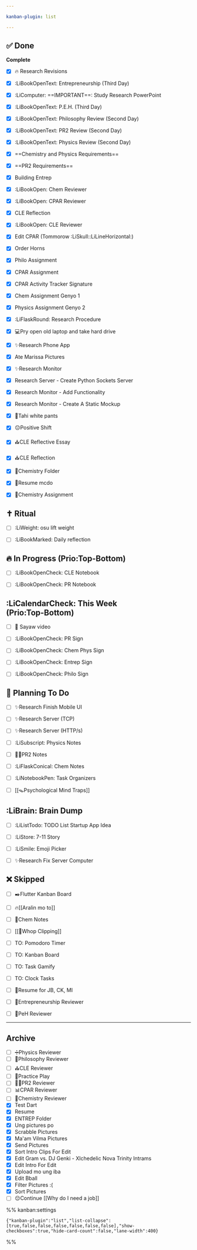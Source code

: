 ```yaml
---

kanban-plugin: list

---
```


## ✅ Done

**Complete**
- [x] 🔥 Research Revisions
- [x] :LiBookOpenText: Entrepreneurship (Third Day)
- [x] :LiComputer: ==IMPORTANT==: Study Research PowerPoint
- [x] :LiBookOpenText: P.E.H. (Third Day)
- [x] :LiBookOpenText: Philosophy Review (Second Day)
- [x] :LiBookOpenText: PR2 Review (Second Day)
- [x] :LiBookOpenText: Physics Review (Second Day)
- [x] ==Chemistry and Physics Requirements==
- [x] ==PR2 Requirements==
- [x] Building Entrep
- [x] :LiBookOpen: Chem Reviewer
- [x] :LiBookOpen: CPAR Reviewer
- [x] CLE Reflection
- [x] :LiBookOpen: CLE Reviewer
- [x] Edit CPAR (Tommorow :LiSkull::LiLineHorizontal:)
- [x] Order Horns
- [x] Philo Assignment
- [x] CPAR Assignment
- [x] CPAR Activity Tracker Signature
- [x] Chem Assignment Genyo 1
- [x] Physics Assignment Genyo 2
- [x] :LiFlaskRound: Research Procedure
- [x] 💻Pry open old laptop and take hard drive
- [x] ✨Research Phone App
- [x] Ate Marissa Pictures
- [x] ✨Research Monitor
- [x] Research Server - Create Python Sockets Server
- [x] Research Monitor - Add Functionality
- [x] Research Monitor - Create A Static Mockup
- [x] 🧵Tahi white pants
- [x] 😔Positive Shift
- [x] ⛪CLE Reflective Essay
- [x] ⛪CLE Reflection
- [x] 🧪Chemistry Folder
- [x] 📄Resume mcdo
- [x] 🧪Chemistry Assignment


## ✝ Ritual

- [ ] :LiWeight: osu lift weight
- [ ] :LiBookMarked: Daily reflection


## 🔥 In Progress (Prio:Top-Bottom)

- [ ] :LiBookOpenCheck: CLE Notebook
- [ ] :LiBookOpenCheck: PR Notebook


## :LiCalendarCheck: This Week <br>(Prio:Top-Bottom)

- [ ] 🕺 Sayaw video
- [ ] :LiBookOpenCheck: PR Sign
- [ ] :LiBookOpenCheck: Chem Phys Sign
- [ ] :LiBookOpenCheck: Entrep Sign
- [ ] :LiBookOpenCheck: Philo Sign


## 📅 Planning To Do

- [ ] ✨Research Finish Mobile UI
- [ ] ✨Research Server (TCP)
- [ ] ✨Research Server (HTTP/s)
- [ ] :LiSubscript: Physics Notes
- [ ] 🧑‍🔬PR2 Notes
- [ ] :LiFlaskConical: Chem Notes
- [ ] :LiNotebookPen: Task Organizers
- [ ] [[🪤Psychological Mind Traps]]


## :LiBrain: Brain Dump

- [ ] :LiListTodo: TODO List Startup App Idea
- [ ] :LiStore: 7-11 Story
- [ ] :LiSmile: Emoji Picker
- [ ] ✨Research Fix Server Computer


## ❌ Skipped

- [ ] ✒️Flutter Kanban Board
- [ ] 🔥[[Aralin mo to]]
- [ ] 🧪Chem Notes
- [ ] [[💸Whop Clipping]]
- [ ] TO: Pomodoro Timer
- [ ] TO: Kanban Board
- [ ] TO: Task Gamify
- [ ] TO: Clock Tasks
- [ ] 📄Resume for JB, CK, MI
- [ ] 💸Entrepreneurship Reviewer
- [ ] 💪PeH Reviewer


***

## Archive

- [ ] ➗Physics Reviewer
- [ ] 🧠Philosophy Reviewer
- [ ] ⛪CLE Reviewer
- [ ] 🎵Practice Play
- [ ] 🧑‍🔬PR2  Reviewer
- [ ] 📊CPAR Reviewer
- [ ] 🧪Chemistry Reviewer
- [x] Test Dart
- [x] Resume
- [x] ENTREP Folder
- [x] Ung pictures po
- [x] Scrabble Pictures
- [x] Ma'am Vilma Pictures
- [x] Send Pictures
- [x] Sort Intro Clips For Edit
- [x] Edit Gram vs. DJ Genki - XIchedelic Nova Trinity Intrams
- [x] Edit Intro For Edit
- [x] Upload mo ung iba
- [x] Edit Bball
- [x] Filter Pictures :(
- [x] Sort Pictures
- [ ] 😔Continue [[Why do I need a job]]

%% kanban:settings
```
{"kanban-plugin":"list","list-collapse":[true,false,false,false,false,false,false],"show-checkboxes":true,"hide-card-count":false,"lane-width":400}
```
%%